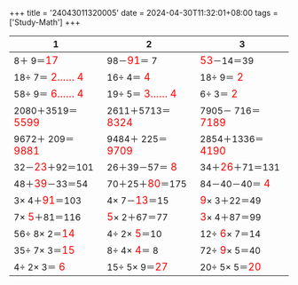 +++ 
title = '24043011320005' 
date = 2024-04-30T11:32:01+08:00 
tags = ['Study-Math'] 
+++ 

1 | 2 | 3 
-- | -- | -- 
 8＋ 9＝<font color=red size=4>17</font> | 98－<font color=red size=4>91</font>＝ 7 | <font color=red size=4>53</font>－14＝39 
18÷ 7＝<font color=red size=4> 2…… 4</font> | 16÷ 4＝<font color=red size=4> 4</font> | 18÷ 9＝<font color=red size=4> 2</font> 
58÷ 9＝<font color=red size=4> 6…… 4</font> | 19÷ 5＝<font color=red size=4> 3…… 4</font> |  6÷ 3＝<font color=red size=4> 2</font> 
2080＋3519＝<font color=red size=4>5599</font> | 2611＋5713＝<font color=red size=4>8324</font> | 7905－ 716＝<font color=red size=4>7189</font> 
9672＋ 209＝<font color=red size=4>9881</font> | 9484＋ 225＝<font color=red size=4>9709</font> | 2854＋1336＝<font color=red size=4>4190</font> 
32－<font color=red size=4>23</font>＋92＝101 | 26＋39－57＝<font color=red size=4> 8</font> | 34＋<font color=red size=4>26</font>＋71＝131 
48＋<font color=red size=4>39</font>－33＝54 | 70＋25＋<font color=red size=4>80</font>＝175 | 84－40－40＝<font color=red size=4> 4</font> 
 3× 4＋<font color=red size=4>91</font>＝103 |  4× 7－<font color=red size=4>13</font>＝15 | <font color=red size=4> 9</font>× 3＋22＝49 
 7×<font color=red size=4> 5</font>＋81＝116 | <font color=red size=4> 5</font>× 2＋67＝77 | <font color=red size=4> 3</font>× 4＋87＝99 
56÷ 8× 2＝<font color=red size=4>14</font> |  4÷ 2×<font color=red size=4> 5</font>＝10 | 12÷<font color=red size=4> 6</font>× 7＝14 
35÷ 7× 3＝<font color=red size=4>15</font> |  8÷ 4×<font color=red size=4> 4</font>＝ 8 | 72÷<font color=red size=4> 9</font>× 5＝40 
 4÷ 2× 3＝<font color=red size=4> 6</font> | 15÷ 5× 9＝<font color=red size=4>27</font> | 20÷ 5× 5＝<font color=red size=4>20</font> 

